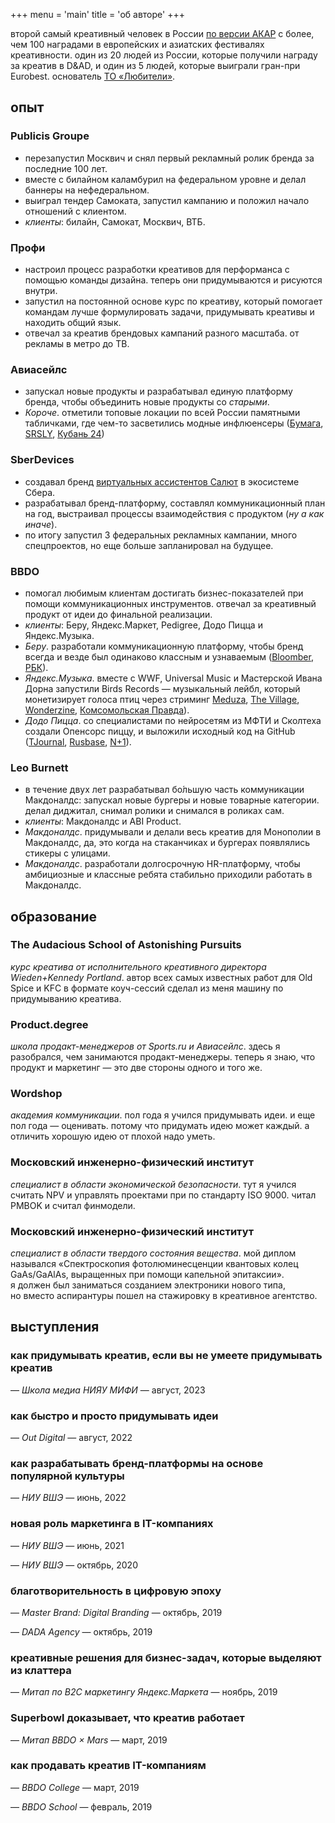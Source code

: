 +++
menu = 'main'
title = 'об авторе'
+++

второй самый креативный человек в России [по версии АКАР](https://ad-peak.ru/creative/person/380246) с более, чем 100 наградами в европейских и азиатских фестивалях креативности. один из 20 людей из России, которые получили награду за креатив в D&AD, и один из 5 людей, которые выиграли гран-при Eurobest. основатель [ТО «Любители»](https://withlove.company).

## опыт
### Publicis Groupe
  - перезапустил Москвич и снял первый рекламный ролик бренда за последние 100 лет.
  - вместе с билайном каламбурил на федеральном уровне и делал баннеры на нефедеральном.
  - выиграл тендер Самоката, запустил кампанию и положил начало отношений с клиентом.
  - _клиенты_: билайн, Самокат, Москвич, ВТБ.

### Профи
  - настроил процесс разработки креативов для перформанса с помощью команды дизайна. теперь они придумываются и рисуются внутри.
  - запустил на постоянной основе курс по креативу, который помогает командам лучше формулировать задачи, придумывать креативы и находить общий язык.
  - отвечал за креатив брендовых кампаний разного масштаба. от рекламы в метро до ТВ.

### Авиасейлс
  - запускал новые продукты и разрабатывал единую платформу бренда, чтобы объединить новые продукты со _старыми_.
  - _Короче_. отметили топовые локации по всей России памятными табличками, где чем-то засветились модные инфлюенсеры ([Бумага](https://paperpaper.ru/papernews/2021/10/28/v-shesti-gorodah-rossii-poyavilis-sekr/), [SRSLY](https://srsly.ru/article/show/14881/), [Кубань 24](https://www.youtube.com/watch?v=UebvUv6RIqo))

### SberDevices
  - создавал бренд [виртуальных ассистентов Салют](https://www.sber.ru/salute/) в экосистеме Сбера.
  - разрабатывал бренд-платформу, составлял коммуникационный план на год, выстраивал процессы взаимодействия с продуктом (_ну а как иначе_).
  - по итогу запустил 3 федеральных рекламных кампании, много спецпроектов, но еще больше запланировал на будущее.

### BBDO
  - помогал любимым клиентам достигать бизнес-показателей при помощи коммуникационных инструментов. отвечал за креативный продукт от идеи до финальной реализации.
  - _клиенты_: Беру, Яндекс.Маркет, Pedigree, Додо Пицца и Яндекс.Музыка.
  - _Беру_. разработали коммуникационную платформу,
        чтобы бренд всегда и везде был одинаково классным и узнаваемым ([Bloomber](https://www.bloomberg.com/news/articles/2018-10-24/the-google-of-russia-takes-new-stab-at-being-its-amazon-too), [РБК](https://www.rbc.ru/finances/27/04/2018/5ae332279a79477da3f810a1)).
  - _Яндекс.Музыка_. вместе с WWF, Universal Music и Мастерской Ивана Дорна запустили Birds Records — музыкальный лейбл, который монетизирует голоса птиц через стриминг [Meduza](https://meduza.io/feature/2019/10/10/my-govorim-vam-cherez-ivana-nas-ochen-malo-nam-ochen-slozhno),  [The Village](https://www.the-village.ru/village/city/news-city/364281-dich), [Wonderzine](https://www.wonderzine.com/wonderzine/life/life/246411-birds-records), [Комсомольская Правда](https://www.kp.ru/daily/27053.5/4120442/)).
  - _Додо Пицца_. со специалистами по нейросетям из МФТИ и Сколтеха создали Опенсорс пиццу, и выложили исходный код на GitHub ([TJournal](https://tjournal.ru/tech/120179-dodo-picca-sozdala-piccu-s-pomoshchyu-neyrosetey-i-opublikovala-ishodnyy-kod-v-otkrytom-dostupe), [Rusbase](https://rb.ru/story/dodo-pizza-ai/), [N+1](https://vk.com/wall-91933860_264687)).

### Leo Burnett
  - в течение двух лет разрабатывал бо́льшую часть коммуникации Макдоналдс: запускал новые бургеры и новые товарные категории. делал диджитал, снимал ролики и снимался в роликах сам.
  - _клиенты_: Макдоналдс и ABI Product.
  - _Макдоналдс_. придумывали и делали весь креатив для Монополии в Макдоналдс, да, это когда на стаканчиках и бургерах появлялись стикеры с улицами.
  - _Макдоналдс_. разработали долгосрочную HR-платформу, чтобы амбициозные и классные ребята стабильно приходили работать в Макдоналдс.

## образование

### The Audacious School of Astonishing Pursuits
_курс креатива от исполнительного креативного директора Wieden+Kennedy Portland_. автор всех самых известных работ для Old Spice и KFC в формате коуч-сессий сделал из меня машину по придумыванию креатива.

### Product.degree
_школа продакт-менеджеров от Sports.ru и Авиасейлс_. здесь я разобрался, чем занимаются продакт-менеджеры. теперь я знаю, что продукт и маркетинг — это две стороны одного и того же.
  
### Wordshop
_академия коммуникации_. пол года я учился придумывать идеи. и еще пол года — оценивать. потому что придумать идею может каждый. а отличить хорошую идею от плохой надо уметь.

### Московский инженерно-физический институт
_специалист в области экономической безопасности_. тут я учился считать NPV и управлять проектами при по стандарту ISO 9000. читал PMBOK и считал финмодели.

### Московский инженерно-физический институт
_специалист в области твердого состояния вещества_. мой диплом назывался «Спектроскопия фотолюминесценции квантовых колец GaAs/GaAlAs, выращенных при помощи капельной эпитаксии». я должен был заниматься созданием электроники нового типа, но вместо аспирантуры пошел на стажировку в креативное агентство.

## выступления
### как придумывать креатив, если вы не умеете придумывать креатив
— _Школа медиа НИЯУ МИФИ_ — август, 2023


### как быстро и просто придумывать идеи
— _Out Digital_ — август, 2022


### как разрабатывать бренд-платформы на основе популярной культуры
— _НИУ ВШЭ_ — июнь, 2022


### новая роль маркетинга в IT-компаниях
— _НИУ ВШЭ_ — июнь, 2021

— _НИУ ВШЭ_ — октябрь, 2020


### благотворительность в цифровую эпоху
— _Master Brand: Digital Branding_ — октябрь, 2019

— _DADA Agency_ — октябрь, 2019


### креативные решения для бизнес-задач, которые выделяют из клаттера
— _Митап по B2C маркетингу Яндекс.Маркета_ — ноябрь, 2019


### Superbowl доказывает, что креатив работает
— _Митап BBDO × Mars_ — март, 2019


### как продавать креатив IT-компаниям
— _BBDO College_ — март, 2019

— _BBDO School_ — февраль, 2019